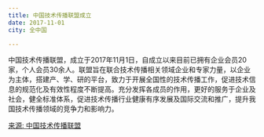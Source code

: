 ```yaml
---
title: 中国技术传播联盟成立
date: 2017-11-01
city: 全中国

---
```



中国技术传播联盟，成立于2017年11月1日，自成立以来目前已拥有企业会员20家，个人会员30余人。联盟旨在联合技术传播相关领域企业和专家力量，以企业为主体，搭建产、学、研的平台，致力于开展全国性的技术传播工作，促进技术信息的规范化及有效性程度不断提高。充分发挥各成员的作用，更好的服务于企业及社会，健全标准体系，促进技术传播行业健康有序发展及国际交流和推广，提升我国技术传播领域的竞争力和影响力。

[来源: 中国技术传播联盟](http://www.china-tca.com/)